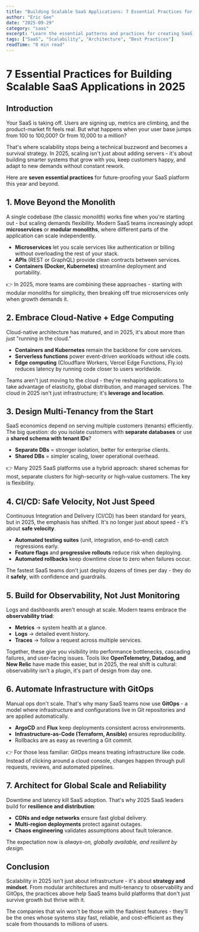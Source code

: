 ```yaml
---
title: "Building Scalable SaaS Applications: 7 Essential Practices for 2025"
author: "Eric Gee"
date: "2025-09-29"
category: "saas"
excerpt: "Learn the essential patterns and practices for creating SaaS applications that can scale from startup to enterprise."
tags: ["SaaS", "Scalability", "Architecture", "Best Practices"]
readTime: "8 min read"
---
```


# **7 Essential Practices for Building Scalable SaaS Applications in 2025**

## **Introduction**

Your SaaS is taking off. Users are signing up, metrics are climbing, and the product-market fit feels real. But what happens when your user base jumps from 100 to 100,000? Or from 10,000 to a million?

That's where scalability stops being a technical buzzword and becomes a survival strategy. In 2025, scaling isn't just about adding servers - it's about building smarter systems that grow with you, keep customers happy, and adapt to new demands without constant rework.

Here are **seven essential practices** for future-proofing your SaaS platform this year and beyond.

## **1\. Move Beyond the Monolith**

A single codebase (the classic _monolith_) works fine when you're starting out - but scaling demands flexibility. Modern SaaS teams increasingly adopt **microservices** or **modular monoliths**, where different parts of the application can scale independently.

- **Microservices** let you scale services like authentication or billing without overloading the rest of your stack.
- **APIs** (REST or GraphQL) provide clean contracts between services.
- **Containers (Docker, Kubernetes)** streamline deployment and portability.

👉 In 2025, more teams are combining these approaches - starting with modular monoliths for simplicity, then breaking off true microservices only when growth demands it.

## **2\. Embrace Cloud-Native + Edge Computing**

Cloud-native architecture has matured, and in 2025, it's about more than just "running in the cloud."

- **Containers and Kubernetes** remain the backbone for core services.
- **Serverless functions** power event-driven workloads without idle costs.
- **Edge computing** (Cloudflare Workers, Vercel Edge Functions, Fly.io) reduces latency by running code closer to users worldwide.

Teams aren't just moving to the cloud - they're reshaping applications to take advantage of elasticity, global distribution, and managed services. The cloud in 2025 isn't just infrastructure; it's **leverage and location**.

## **3\. Design Multi-Tenancy from the Start**

SaaS economics depend on serving multiple customers (tenants) efficiently. The big question: do you isolate customers with **separate databases** or use a **shared schema with tenant IDs**?

- **Separate DBs** = stronger isolation, better for enterprise clients.
- **Shared DBs** = simpler scaling, lower operational overhead.

👉 Many 2025 SaaS platforms use a hybrid approach: shared schemas for most, separate clusters for high-security or high-value customers. The key is flexibility.

## **4\. CI/CD: Safe Velocity, Not Just Speed**

Continuous Integration and Delivery (CI/CD) has been standard for years, but in 2025, the emphasis has shifted. It's no longer just about speed - it's about **safe velocity**.

- **Automated testing suites** (unit, integration, end-to-end) catch regressions early.
- **Feature flags** and **progressive rollouts** reduce risk when deploying.
- **Automated rollbacks** keep downtime close to zero when failures occur.

The fastest SaaS teams don't just deploy dozens of times per day - they do it **safely**, with confidence and guardrails.

## **5\. Build for Observability, Not Just Monitoring**

Logs and dashboards aren't enough at scale. Modern teams embrace the **observability triad**:

- **Metrics** → system health at a glance.
- **Logs** → detailed event history.
- **Traces** → follow a request across multiple services.

Together, these give you visibility into performance bottlenecks, cascading failures, and user-facing issues. Tools like **OpenTelemetry, Datadog, and New Relic** have made this easier, but in 2025, the real shift is cultural: observability isn't a plugin, it's part of design from day one.

## **6\. Automate Infrastructure with GitOps**

Manual ops don't scale. That's why many SaaS teams now use **GitOps** - a model where infrastructure and configurations live in Git repositories and are applied automatically.

- **ArgoCD** and **Flux** keep deployments consistent across environments.
- **Infrastructure-as-Code (Terraform, Ansible)** ensures reproducibility.
- Rollbacks are as easy as reverting a Git commit.

👉 For those less familiar: GitOps means treating infrastructure like code. Instead of clicking around a cloud console, changes happen through pull requests, reviews, and automated pipelines.

## **7\. Architect for Global Scale and Reliability**

Downtime and latency kill SaaS adoption. That's why 2025 SaaS leaders build for **resilience and distribution**:

- **CDNs and edge networks** ensure fast global delivery.
- **Multi-region deployments** protect against outages.
- **Chaos engineering** validates assumptions about fault tolerance.

The expectation now is _always-on, globally available, and resilient by design_.

## **Conclusion**

Scalability in 2025 isn't just about infrastructure - it's about **strategy and mindset**. From modular architectures and multi-tenancy to observability and GitOps, the practices above help SaaS teams build platforms that don't just survive growth but thrive with it.

The companies that win won't be those with the flashiest features - they'll be the ones whose systems stay fast, reliable, and cost-efficient as they scale from thousands to millions of users.
